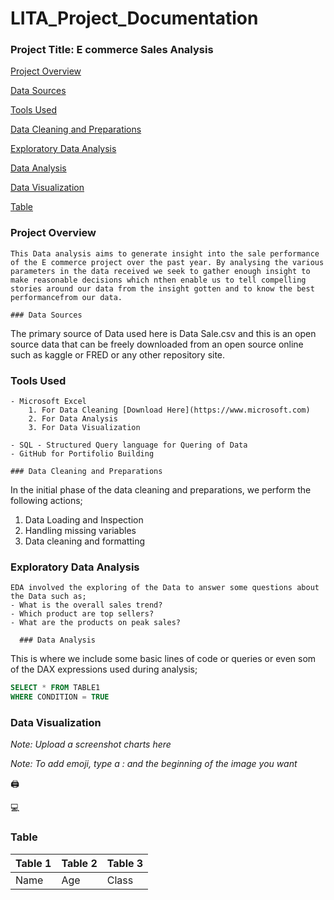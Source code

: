 # LITA_Project_Documentation

### Project Title: E commerce Sales Analysis


[Project Overview](#project-overview)

[Data Sources](#data-sources)

[Tools Used](#tools-used)

[Data Cleaning and Preparations](#data-leaning-and-preparations)

[Exploratory Data Analysis](#exploratory-data-analysis)

[Data Analysis](#data-analysis)

[Data Visualization](#data-visualization)

[Table](#table)


### Project Overview

```
This Data analysis aims to generate insight into the sale performance of the E commerce project over the past year. By analysing the various parameters in the data received we seek to gather enough insight to make reasonable decisions which nthen enable us to tell compelling stories around our data from the insight gotten and to know the best performancefrom our data.

### Data Sources

```
The primary source of Data used here is Data Sale.csv and this is an open source data that can be freely downloaded from an open source online such as kaggle or FRED or any other repository site.

### Tools Used

```
- Microsoft Excel 
    1. For Data Cleaning [Download Here](https://www.microsoft.com)
    2. For Data Analysis
    3. For Data Visualization
       
- SQL - Structured Query language for Quering of Data
- GitHub for Portifolio Building

### Data Cleaning and Preparations

```
In the initial phase of the data cleaning and preparations, we perform the following actions;
1. Data Loading and Inspection
2. Handling missing variables
3. Data cleaning and formatting

### Exploratory Data Analysis

```
EDA involved the exploring of the Data to answer some questions about the Data such as;
- What is the overall sales trend?
- Which product are top sellers?
- What are the products on peak sales?

  ### Data Analysis
```

  This is where we include some basic lines of code or queries or even som of the DAX expressions used during analysis;

  ```SQL
  SELECT * FROM TABLE1
  WHERE CONDITION = TRUE
  ```

### Data Visualization 
*Note: Upload a screenshot charts here*

*Note: To add emoji, type a : and the beginning of the image you want*

🖨️

💻

### Table

|Table 1|Table 2|Table 3|
|-------|-------|-------|
|Name|Age|Class|
